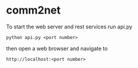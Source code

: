 # comm2net

To start the web server and rest services run api.py

`python api.py <port number>`

then open a web browser and navigate to

`http://localhost:<port number>`


